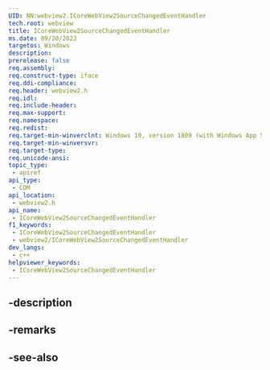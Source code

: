 ```yaml
---
UID: NN:webview2.ICoreWebView2SourceChangedEventHandler
tech.root: webview
title: ICoreWebView2SourceChangedEventHandler
ms.date: 09/20/2022
targetos: Windows
description: 
prerelease: false
req.assembly: 
req.construct-type: iface
req.ddi-compliance: 
req.header: webview2.h
req.idl: 
req.include-header: 
req.max-support: 
req.namespace: 
req.redist: 
req.target-min-winverclnt: Windows 10, version 1809 (with Windows App SDK 1.1 or later)
req.target-min-winversvr: 
req.target-type: 
req.unicode-ansi: 
topic_type:
 - apiref
api_type:
 - COM
api_location:
 - webview2.h
api_name:
 - ICoreWebView2SourceChangedEventHandler
f1_keywords:
 - ICoreWebView2SourceChangedEventHandler
 - webview2/ICoreWebView2SourceChangedEventHandler
dev_langs:
 - c++
helpviewer_keywords:
 - ICoreWebView2SourceChangedEventHandler
---
```


## -description

## -remarks

## -see-also

